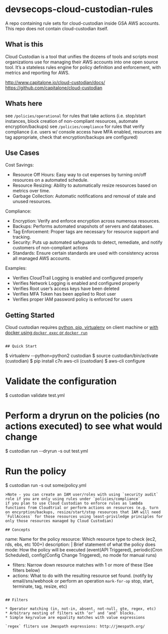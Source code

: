 # devsecops-cloud-custodian-rules
A repo containing rule sets for cloud-custodian inside GSA AWS accounts. This repo does not contain cloud-custodian itself.

## What is this
Cloud Custodian is a tool that unifies the dozens of tools and scripts most organizations use for managing their AWS
accounts into one open source tool. It’s a stateless rules engine for policy definition and enforcement, with metrics and reporting for AWS.

http://www.capitalone.io/cloud-custodian/docs/
https://github.com/capitalone/cloud-custodian

## Whats here
see `/policies/operational` for rules that take actions (i.e. stop/start instances, block creation of non-compliant resources, automate encryption/backups)
see `/policies/compliance` for rules that verify compliance (i.e. users w/ console access have MFA enabled, resources are tag appropriate, check that encryption/backups are configured)

## Use Cases
Cost Savings:
* Resource Off Hours: Easy way to cut expenses by turning on/off resources on a automated schedule.
* Resource Resizing: Ability to automatically resize resources based on metrics over time.
* Garbage Collection: Automatic notifications and removal of stale and unused resources.

Compliance:
* Encryption: Verify and enforce encryption across numerous resources.
* Backups: Performs automated snapshots of servers and databases.
* Tag Enforcement: Proper tags are necessary for resource support and tracking.
* Security: Puts up automated safeguards to detect, remediate, and notify customers of non-compliant actions
* Standards: Ensure certain standards are used with consistency across all managed AWS accounts.

Examples:
* Verifies CloudTrail Logging is enabled and configured properly
* Verifies Network Logging is enabled and configured properly
* Verifies Root user’s access keys have been deleted
* Verifies MFA Token has been applied to Root user
* Verifies proper IAM password policy is enforced for users

## Getting Started
Cloud custodian requires [python, pip, virtualenv](https://virtualenv.pypa.io/en/stable/installation/) on client machine or [with docker using `docker exec` or `docker run`](https://github.com/capitalone/cloud-custodian/blob/master/Dockerfile) 

```

## Quick Start
```
$ virtualenv --python=python2 custodian
$ source custodian/bin/activate
(custodian) $ pip install c7n aws-cli
(custodian) $ aws-cli configure

# Validate the configuration
$ custodian validate test.yml

# Perform a dryrun on the policies (no actions executed) to see what would change
$ custodian run --dryrun -s out test.yml

# Run the policy
$ custodian run -s out some/policy.yml
```
>Note - you can create an IAM user/roles with using `security audit` role if you are only using rules under `policies/compliance`
if you plan to use Cloud Custodian to enforce rules as lambda functions from Cloudtrial or perform actions on resources (e.g. turn on encyrption/backups, resize/start/stop resources that IAM will need `FullAccess` for those resources using least-priviledge principles for only those resources managed by Cloud Custodian)

## Concepts
```
name: Name for the policy
resource: Which resource type to check (ec2, rds, ebs, etc 100+)
description: |
    Brief statement of what the policy does
mode: How the policy will be executed (event(API Triggered), periodic(Cron Scheduled), config(Config Change Triggered), no mode for manual runs)
- filters: Narrow down resource matches with 1 or more of these (See filters below)
- actions: What to do with the resulting resource set found. (notify by email/sns/webhook or perform an operation `mark-for-op` stop, start, terminate, tag, resize, etc)
```

## Filters

* Operator matching (in, not-in, absent, not-null, gte, regex, etc)
* Arbitrary nesting of filters with ‘or’ and ‘and’ blocks.
* Simple key/value are equality matches with value expressions

`regex` fliters use Jmespath expressions: http://jmespath.org/